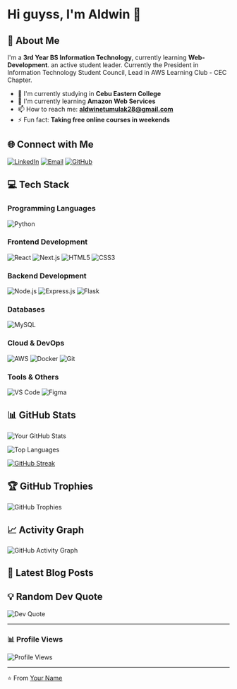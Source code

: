 # Hi guyss, I'm Aldwin 👋

## 🚀 About Me
I'm a **3rd Year BS Information Technology**, currently learning **Web-Development**. an active student leader. Currently the President in Information Technology Student Council, Lead in AWS Learning Club - CEC Chapter.

- 🔭 I'm currently studying in **Cebu Eastern College**
- 🌱 I'm currently learning **Amazon Web Services**
- 📫 How to reach me: **aldwinetumulak28@gmail.com**
- ⚡ Fun fact: **Taking free online courses in weekends**

## 🌐 Connect with Me

[![LinkedIn](https://img.shields.io/badge/LinkedIn-0077B5?style=for-the-badge&logo=linkedin&logoColor=white)]((https://www.linkedin.com/in/itsdwin/))
[![Email](https://img.shields.io/badge/Email-D14836?style=for-the-badge&logo=gmail&logoColor=white)](mailto:aldwinetumulak28@gmail.com)
[![GitHub](https://img.shields.io/badge/GitHub-100000?style=for-the-badge&logo=github&logoColor=white)](https://github.com/yowitsdwin)

## 💻 Tech Stack

### Programming Languages
![Python](https://img.shields.io/badge/Python-3776AB?style=for-the-badge&logo=python&logoColor=white)

### Frontend Development
![React](https://img.shields.io/badge/React-20232A?style=for-the-badge&logo=react&logoColor=61DAFB)
![Next.js](https://img.shields.io/badge/Next.js-000000?style=for-the-badge&logo=nextdotjs&logoColor=white)
![HTML5](https://img.shields.io/badge/HTML5-E34F26?style=for-the-badge&logo=html5&logoColor=white)
![CSS3](https://img.shields.io/badge/CSS3-1572B6?style=for-the-badge&logo=css3&logoColor=white)

### Backend Development
![Node.js](https://img.shields.io/badge/Node.js-43853D?style=for-the-badge&logo=nodedotjs&logoColor=white)
![Express.js](https://img.shields.io/badge/Express.js-404D59?style=for-the-badge&logo=express&logoColor=white)
![Flask](https://img.shields.io/badge/Flask-000000?style=for-the-badge&logo=flask&logoColor=white)

### Databases
![MySQL](https://img.shields.io/badge/MySQL-00000F?style=for-the-badge&logo=mysql&logoColor=white)

### Cloud & DevOps
![AWS](https://img.shields.io/badge/AWS-232F3E?style=for-the-badge&logo=amazonaws&logoColor=white)
![Docker](https://img.shields.io/badge/Docker-2496ED?style=for-the-badge&logo=docker&logoColor=white)
![Git](https://img.shields.io/badge/Git-F05032?style=for-the-badge&logo=git&logoColor=white)

### Tools & Others
![VS Code](https://img.shields.io/badge/VS_Code-007ACC?style=for-the-badge&logo=visual-studio-code&logoColor=white)
![Figma](https://img.shields.io/badge/Figma-F24E1E?style=for-the-badge&logo=figma&logoColor=white)

## 📊 GitHub Stats

![Your GitHub Stats](https://github-readme-stats.vercel.app/api?username=yowitsdwin&show_icons=true&theme=radical)

![Top Languages](https://github-readme-stats.vercel.app/api/top-langs/?username=yowitsdwin&layout=compact&theme=radical)

[![GitHub Streak](https://github-readme-streak-stats.herokuapp.com?user=yowitsdwin&theme=dark)](https://git.io/streak-stats)

## 🏆 GitHub Trophies

![GitHub Trophies](https://github-profile-trophy.vercel.app/?username=yowitsdwin&theme=radical&no-frame=true&no-bg=false&margin-w=4)

## 📈 Activity Graph

![GitHub Activity Graph](https://github-readme-activity-graph.vercel.app/graph?username=yowitsdwin&theme=react-dark)

## 📝 Latest Blog Posts
<!-- BLOG-POST-LIST:START -->
<!-- BLOG-POST-LIST:END -->

## 💡 Random Dev Quote

![Dev Quote](https://quotes-github-readme.vercel.app/api?type=horizontal&theme=radical)

---

### 📊 Profile Views

![Profile Views](https://komarev.com/ghpvc/?username=your-username&color=blue&style=flat-square)

---

⭐️ From [Your Name](https://github.com/your-username)
